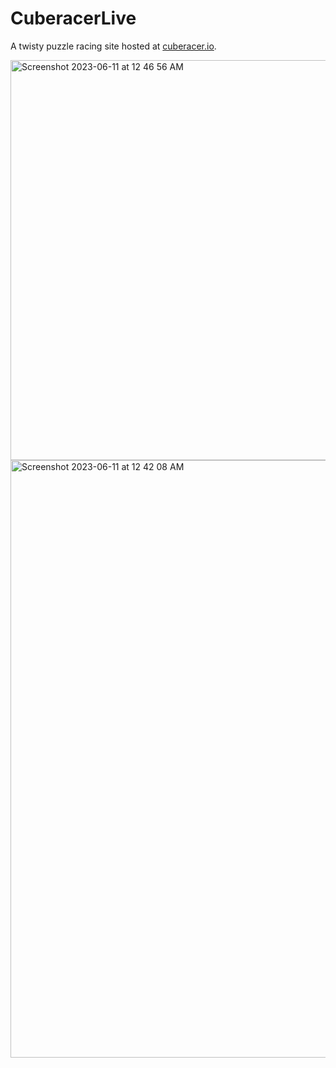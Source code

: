 # CuberacerLive

A twisty puzzle racing site hosted at [cuberacer.io](https://cuberacer.io).

<img width="640" alt="Screenshot 2023-06-11 at 12 46 56 AM" src="https://github.com/gcpreston/cuberacer_live/assets/7387903/845bdda7-dbd5-4857-87fe-7c2304731798">

<img width="956" alt="Screenshot 2023-06-11 at 12 42 08 AM" src="https://github.com/gcpreston/cuberacer_live/assets/7387903/835c245b-94e1-47de-b425-5963e1bc7b69">

